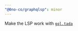 ```yaml
---
"@0no-co/graphqlsp": minor
---
```


Make the LSP work with [`gql.tada`](https://github.com/0no-co/gql.tada)
